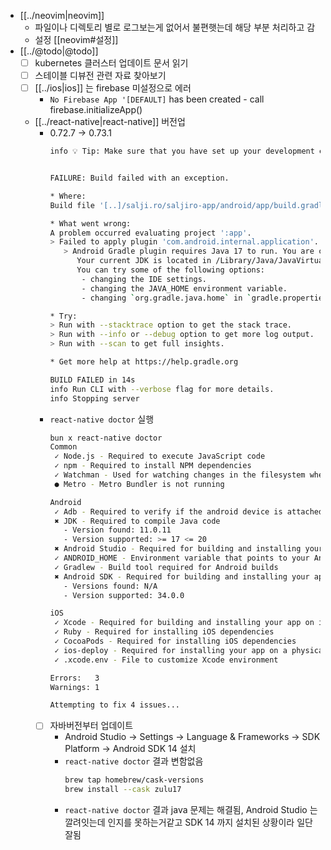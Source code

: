- [[../neovim|neovim]]
  - 파일이나 디렉토리 별로 로그보는게 없어서 불편햇는데 해당 부분 처리하고 감
  + 설정 [[neovim#설정]]
- [[../@todo|@todo]]
  - [ ] kubernetes 클러스터 업데이트 문서 읽기
  - [ ] 스테이블 디뷰전 관련 자료 찾아보기
  - [ ] [[../ios|ios]] 는 firebase 미설정으로 에러
     - `No Firebase App '[DEFAULT]` has been created - call firebase.initializeApp()
  - [[../react-native|react-native]] 버전업
    - 0.72.7 -> 0.73.1
      ```sh 
      info 💡 Tip: Make sure that you have set up your development environment correctly, by running npx react-native doctor. To read more about doctor command visit: https://github.com/react-native-community/cli/blob/main/packages/cli-doctor/README.md#doctor


      FAILURE: Build failed with an exception.

      * Where:
      Build file '[..]/salji.ro/saljiro-app/android/app/build.gradle' line: 1

      * What went wrong:
      A problem occurred evaluating project ':app'.
      > Failed to apply plugin 'com.android.internal.application'.
         > Android Gradle plugin requires Java 17 to run. You are currently using Java 11.
            Your current JDK is located in /Library/Java/JavaVirtualMachines/adoptopenjdk-11.jdk/Contents/Home
            You can try some of the following options:
             - changing the IDE settings.
             - changing the JAVA_HOME environment variable.
             - changing `org.gradle.java.home` in `gradle.properties`.

      * Try:
      > Run with --stacktrace option to get the stack trace.
      > Run with --info or --debug option to get more log output.
      > Run with --scan to get full insights.

      * Get more help at https://help.gradle.org

      BUILD FAILED in 14s
      info Run CLI with --verbose flag for more details.
      info Stopping server
      ```
    - `react-native doctor` 실행
      ```sh 
      bun x react-native doctor
      Common
       ✓ Node.js - Required to execute JavaScript code
       ✓ npm - Required to install NPM dependencies
       ✓ Watchman - Used for watching changes in the filesystem when in development mode
       ● Metro - Metro Bundler is not running

      Android
       ✓ Adb - Required to verify if the android device is attached correctly
       ✖ JDK - Required to compile Java code
         - Version found: 11.0.11
         - Version supported: >= 17 <= 20
       ✖ Android Studio - Required for building and installing your app on Android
       ✓ ANDROID_HOME - Environment variable that points to your Android SDK installation
       ✓ Gradlew - Build tool required for Android builds
       ✖ Android SDK - Required for building and installing your app on Android
         - Versions found: N/A
         - Version supported: 34.0.0

      iOS
       ✓ Xcode - Required for building and installing your app on iOS
       ✓ Ruby - Required for installing iOS dependencies
       ✓ CocoaPods - Required for installing iOS dependencies
       ✓ ios-deploy - Required for installing your app on a physical device with the CLI
       ✓ .xcode.env - File to customize Xcode environment

      Errors:   3
      Warnings: 1

      Attempting to fix 4 issues...
      ```
    - [ ] 자바버전부터 업데이트
      - Android Studio -> Settings -> Language & Frameworks -> SDK Platform -> Android SDK 14 설치
      - `react-native doctor` 결과 변함없음
        ```sh 
        brew tap homebrew/cask-versions
        brew install --cask zulu17
        ```
      - `react-native doctor` 결과 java 문제는 해결됨, Android Studio 는 깔려잇는데 인지를 못하는거같고 SDK 14 까지 설치된 상황이라 일단 잘됨

